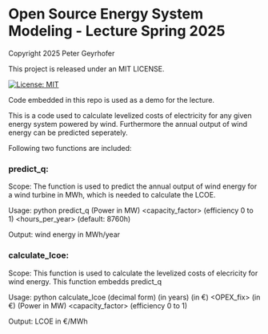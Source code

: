 # Open Source Energy System Modeling - Lecture Spring 2025

Copyright 2025 Peter Geyrhofer

This project is released under an MIT LICENSE.

[![License: MIT](https://img.shields.io/badge/License-MIT-yellow.svg)](https://opensource.org/licenses/MIT)

Code embedded in this repo is used as a demo for the lecture.

This is a code used to calculate levelized costs of electricity for any given energy system powered by wind. Furthermore the annual output of wind energy can be predicted seperately.

Following two functions are included:

### predict_q: 
Scope: The function is used to predict the annual output of wind energy for a wind turbine in MWh, which is needed to calculate the LCOE.

Usage: python predict_q <capacity> (Power in MW) <capacity_factor> (efficiency 0 to 1) <hours_per_year> (default: 8760h)

Output: wind energy in MWh/year

### calculate_lcoe:
Scope: This function is used to calculate the levelized costs of elecricity for wind energy. This function embedds predict_q

Usage: python calculate_lcoe <WACC> (decimal form) <lifetime> (in years) <CAPEX> (in €) <OPEX_fix> (in €) <capacity> (Power in MW) <capacity_factor> (efficiency 0 to 1)

Output: LCOE in €/MWh
